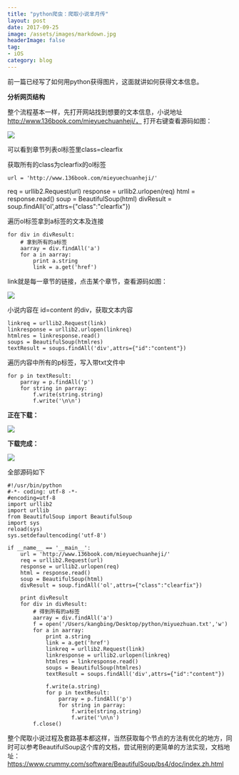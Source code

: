 ```yaml
---
title: "python爬虫：爬取小说芈月传"
layout: post
date: 2017-09-25
image: /assets/images/markdown.jpg
headerImage: false
tag:
- iOS
category: blog
---
```



前一篇已经写了如何用python获得图片，这面就讲如何获得文本信息。

**分析网页结构**

整个流程基本一样，先打开网站找到想要的文本信息，小说地址 http://www.136book.com/mieyuechuanheji/， 打开右键查看源码如图：

![](https://ws1.sinaimg.cn/large/9e1008a3ly1fjvxbzx70bj20up0nhgtf.jpg)

可以看到章节列表ol标签里class=clearfix

获取所有的class为clearfix的ol标签

	url = 'http://www.136book.com/mieyuechuanheji/'
   req = urllib2.Request(url)
   response = urllib2.urlopen(req)
   html = response.read()
   soup = BeautifulSoup(html)
   divResult = soup.findAll('ol',attrs={"class":"clearfix"})


遍历ol标签拿到a标签的文本及连接

	for div in divResult:
        # 拿到所有的a标签
        aarray = div.findAll('a')
        for a in aarray:
            print a.string
            link = a.get('href')
            
link就是每一章节的链接，点击某个章节，查看源码如图：

![](https://ws1.sinaimg.cn/large/9e1008a3ly1fjvxd8aa6hj20od0kxdtj.jpg)

小说内容在 id=content 的div，获取文本内容
	
	linkreq = urllib2.Request(link)
	linkresponse = urllib2.urlopen(linkreq)
   	htmlres = linkresponse.read()
   	soups = BeautifulSoup(htmlres)
   	textResult = soups.findAll('div',attrs={"id":"content"})
   	


遍历内容中所有的p标签，写入带txt文件中

	for p in textResult:
	    parray = p.findAll('p')
	    for string in parray:
	        f.write(string.string)
	        f.write('\n\n')

**正在下载：**

![](https://ws1.sinaimg.cn/large/9e1008a3ly1fjvxdy8cp5j20mn0p843t.jpg)


**下载完成：**

![](https://ws1.sinaimg.cn/large/9e1008a3ly1fjvxf7taiij20bo07pmyn.jpg)

全部源码如下


	#!/usr/bin/python
	#-*- coding: utf-8 -*-
	#encoding=utf-8
	import urllib2
	import urllib
	from BeautifulSoup import BeautifulSoup
	import sys
	reload(sys)
	sys.setdefaultencoding('utf-8')
	 
	if __name__ == '__main__':
	    url = 'http://www.136book.com/mieyuechuanheji/'
	    req = urllib2.Request(url)
	    response = urllib2.urlopen(req)
	    html = response.read()
	    soup = BeautifulSoup(html)
	    divResult = soup.findAll('ol',attrs={"class":"clearfix"})
	
	    print divResult
	    for div in divResult:
	        # 得到所有的a标签
	        aarray = div.findAll('a')
	        f = open('/Users/kangbing/Desktop/python/miyuezhuan.txt','w')
	        for a in aarray:
	            print a.string
	            link = a.get('href')
	            linkreq = urllib2.Request(link)
	            linkresponse = urllib2.urlopen(linkreq)
	            htmlres = linkresponse.read()
	            soups = BeautifulSoup(htmlres)
	            textResult = soups.findAll('div',attrs={"id":"content"})
	            
	            f.write(a.string)
	            for p in textResult:
	                parray = p.findAll('p')
	                for string in parray:
	                    f.write(string.string)
	                    f.write('\n\n')
	        f.close()
	

整个爬取小说过程及套路基本都这样，当然获取每个节点的方法有优化的地方，同时可以参考BeautifulSoup这个库的文档，尝试用别的更简单的方法实现，文档地址：https://www.crummy.com/software/BeautifulSoup/bs4/doc/index.zh.html

